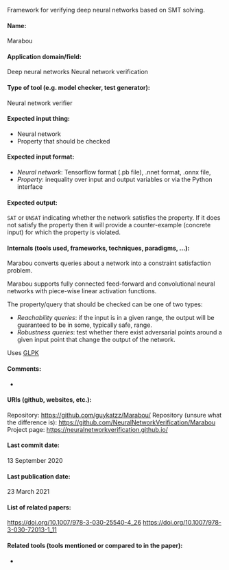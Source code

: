 Framework for verifying deep neural networks based on SMT solving.

#### Name:
Marabou

#### Application domain/field:
Deep neural networks
Neural network verification

#### Type of tool (e.g. model checker, test generator): 
Neural network verifier

#### Expected input thing:
- Neural network
- Property that should be checked

#### Expected input format:
- *Neural network*: Tensorflow format (.pb file), .nnet format, .onnx file, 
- *Property*: inequality over input and output variables or via the Python interface

#### Expected output:
`SAT` or `UNSAT` indicating whether the network satisfies the property. If it does not satisfy the property then it will provide a counter-example (concrete input) for which the property is violated.

#### Internals (tools used, frameworks, techniques, paradigms, ...):
Marabou converts queries about a network into a constraint satisfaction problem.

Marabou supports fully connected feed-forward and convolutional neural networks with piece-wise linear activation functions.

The property/query that should be checked can be one of two types:
- *Reachability queries*: if the input is in a given range, the output will be guaranteed to be in some, typically safe, range.
- *Robustness queries*: test whether there exist adversarial points around a given input point that change the output of the network.

Uses [GLPK](Libraries/GLPK.md)

#### Comments:
-

#### URIs (github, websites, etc.):
Repository: https://github.com/guykatzz/Marabou/
Repository (unsure what the difference is): https://github.com/NeuralNetworkVerification/Marabou
Project page: https://neuralnetworkverification.github.io/

#### Last commit date:
13 September 2020

#### Last publication date:
23 March 2021

#### List of related papers:
https://doi.org/10.1007/978-3-030-25540-4_26
https://doi.org/10.1007/978-3-030-72013-1_11

#### Related tools (tools mentioned or compared to in the paper):
-
